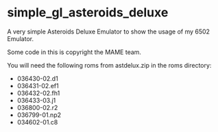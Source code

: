 # simple_gl_asteroids_deluxe
A very simple Asteroids Deluxe Emulator to show the usage of my 6502 Emulator.

Some code in this is copyright the MAME team. 

You will need the following roms from astdelux.zip in the roms directory:

- 036430-02.d1
- 036431-02.ef1
- 036432-02.fh1
- 036433-03.j1
- 036800-02.r2
- 036799-01.np2
- 034602-01.c8
